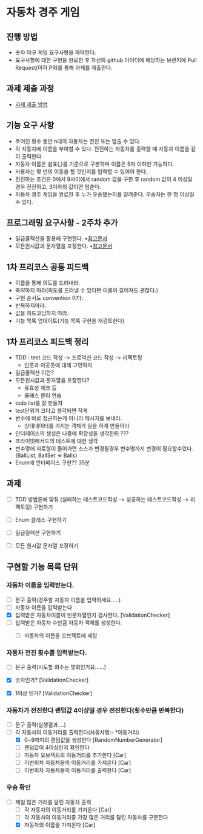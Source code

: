 # 자동차 경주 게임
## 진행 방법
* 숫자 야구 게임 요구사항을 파악한다.
* 요구사항에 대한 구현을 완료한 후 자신의 github 아이디에 해당하는 브랜치에 Pull Request(이하 PR)를 통해 과제를 제출한다.

## 과제 제출 과정
* [과제 제출 방법](https://github.com/next-step/nextstep-docs/tree/master/precourse)

## 기능 요구 사항
* 주어진 횟수 동안 n대의 자동차는 전진 또는 멈출 수 있다.
* 각 자동차에 이름을 부여할 수 있다. 전진하는 자동차를 출력할 때 자동차 이름을 같이 출력한다.
* 자동차 이름은 쉼표(,)를 기준으로 구분하며 이름은 5자 이하만 가능하다.
* 사용자는 몇 번의 이동을 할 것인지를 입력할 수 있어야 한다.
* 전진하는 조건은 0에서 9사이에서 random 값을 구한 후 random 값이 4 이상일 경우 전진하고, 3이하의 값이면 멈춘다.
* 자동차 경주 게임을 완료한 후 누가 우승했는지를 알려준다. 우승자는 한 명 이상일 수 있다.

## 프로그래밍 요구사항 - 2주차 추가
* 일급콜렉션을 활용해 구현한다.
•[참고문서](https://developerfarm.wordpress.com/2012/02/01/object_calisthenics_/)
* 모든원시값과 문자열을 포장한다.
•[참고문서](https://developerfarm.wordpress.com/2012/01/27/object_calisthenics_4)

## 1차 프리코스 공통 피드백
* 이름을 통해 의도를 드러내라.
* 축약하지 마라(의도를 드러낼 수 있다면 이름이 길어져도 괜찮다.)
* 구현 순서도 convention 이다.
* 반복하지마라.
* 값을 하드코딩하지 마라.
* 기능 목록 업데이트(기능 목록 구현을 재검토한다)

## 1차 프리코스 피드백 정리
* TDD : test 코드 작성 -> 프로덕션 코드 작성 -> 리팩토링
  * 인풋과 아웃풋에 대해 고민하자
* 일급콜렉션 이란?
* 모든원시값과 문자열을 포장한다?
  * 유효성 체크 등
  * 클래스 분리 연습
* todo list를 잘 만들자
* test단위가 크다고 생각되면 작게
* 변수에 바로 접근하는게 아니라 메시지를 보내라.
  * 상태데이터를 가지는 객체가 일을 하게 만들어라
* 인터페이스의 생성은 나중에 확장성을 생각한뒤 ???
* 프라이빗메서드의 테스트에 대한 생각
* 변수명에 자료형이 들어가면 소스가 변경될경우 변수명까지 변경이 필요할수있다. (BallList, BallSet => Balls)
* Enum에 인터페이스 구현?? 35분

## 과제
* [ ] TDD 방법론에 맞춰 (실패하는 테스트코드작성 -> 성공하는 테스트코드작성 -> 리팩토링) 구현하기 
* [ ] Enum 클래스 구현하기
* [ ] 일급컬렉션 구현하기
* [ ] 모든 원시값 문자열 포장하기


## 구현할 기능 목록 단위
### 자동차 이름을 입력받는다.
- [ ] 문구 출력(경주할 자동차 이름을 입력하세요.....)
- [ ] 자동차 이름을 입력받는다
- [x] 입력받은 자동차이름이 빈문자열인지 검사한다. [ValidationChecker]
- [ ] 입력받은 자동차 수만큼 자동차 객체를 생성한다.
  + [ ] 자동차의 이름을 오브젝트에 세팅

      
### 자동차 전진 횟수를 입력받는다.
- [ ] 문구 출력(시도할 회수는 몇회인가요......)
- [x] 숫자인가? [ValidationChecker]
- [x] 1이상 인가? [ValidationChecker]

  
### 자동차가 전진한다 랜덤값 4이상일 경우 전진한다(횟수만큼 반복한다)
- [ ] 문구 출력(실행결과....)
- [ ] 각 자동차의 이동거리를 출력한다(차동차명:- *이동거리)
  - [x] 0~9까지의 랜덤값을 생성한다 [RandomNumberGenerator]
  - [ ] 랜덤값이 4이상인지 확인한다
  - [ ] 자동차 오브젝트의 이동거리를 추가한다 [Car]
  - [ ] 이번회차 자동차들의 이동거리를 가져온다 [Car]
  - [ ] 이번회차 자동차들의 이동거리를 출력한다 [Car]

### 우승 확인
- [ ] 제일 많은 거리를 달린 자동차 출력
  - [ ] 각 자동차의 이동거리를 가져온다 [Car]
  - [ ] 각 자동차의 이동거리중 가장 많은 거리를 달린 자동차를 구분한다
  - [x] 자동차의 이름을 가져온다  [Car]